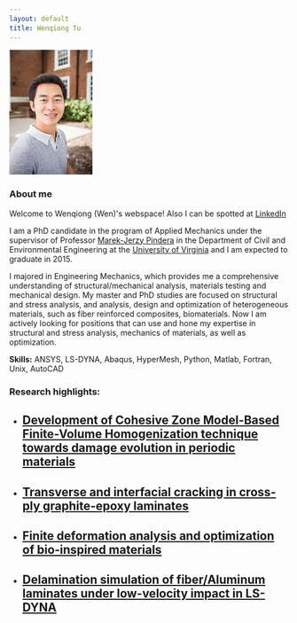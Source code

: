 ```yaml
---
layout: default
title: Wenqiong Tu
---
```

![My personal photo](/assets/personalPhoto.jpg)

### About me

Welcome to Wenqiong (Wen)'s webspace! Also I can be spotted at [LinkedIn](https://www.linkedin.com/in/wenqiong)

I am a PhD candidate in the program of Applied Mechanics under the supervisor of Professor [Marek-Jerzy Pindera](http://cee.virginia.edu/marekjerzypindera/) in the Department of Civil and Environmental Engineering at the [University of Virginia](http://www.virginia.edu/) and I am expected to graduate in 2015.


I majored in Engineering Mechanics, which provides me a comprehensive understanding of structural/mechanical analysis, materials testing and mechanical design. My master and PhD studies are focused on structural and stress analysis, and analysis, design and optimization of heterogeneous materials, such as fiber reinforced composites, biomaterials. Now I am actively looking for positions that can use and hone my expertise in structural and stress analysis, mechanics of materials, as well as optimization.

**Skills:** ANSYS, LS-DYNA, Abaqus, HyperMesh, Python, Matlab, Fortran, Unix, AutoCAD 

### Research highlights:

* ## [Development of Cohesive Zone Model-Based Finite-Volume Homogenization technique towards damage evolution in periodic materials](/sic_ti.html) 

* ## [Transverse and interfacial cracking in cross-ply graphite-epoxy laminates](/laminateDamage.html) 

* ## [Finite deformation analysis and optimization of bio‐inspired materials](/bioTissue.html) 

* ## [Delamination simulation of fiber/Aluminum laminates under low-velocity impact in LS-DYNA](dynaImpact.html)


<!---
<div>
<iframe width="420" height="315" src="https://www.youtube.com/embed/EgVJ0brxqVM" frameborder="0" allowfullscreen></iframe>
</div>
-->

